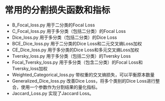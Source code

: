 # 常用的分割损失函数和指标
- B_Focal_loss.py  用于二分类的Focal Loss
- C_Focal_loss.py  用于多分类（包括二分类）的Focal Loss
- Dice_loss.py     用于多分类（包括二分类）的Dice Loss
- BCE_Dice_loss.py 用于二分类的Dice Loss和二元交叉熵Loss加权
- CE_Dice_loss.py  用于多分类的Dice Loss和多元交叉熵Loss加权
- Tversky_loss.py  用于多分类（包括二分类）的Tversky Loss
- Focal_Tversky_loss.py 用于多分类（包含二分类）的Focal Loss和Tversky_loss加权
- Weighted_Categorical_loss.py 带权重的交叉熵损失，可以平衡原本数量
- Generalized_Dice_loss.py 改善Dice Loss，将多个类别的Dice Loss进行整合，使用一个参数作为分割结果的量化指标。
- Jaccard_Loss.py 实现了Jaccard Loss。
